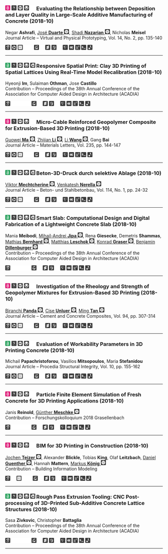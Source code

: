<a id="ashrduarnazameis2019EtRbDaLQiLSAMoC"></a>
### <picture><source media="(prefers-color-scheme: dark)" srcset="ico/dm/closedaccess.svg"><img src="ico/wm/closedaccess.svg" width="16" height="16"></picture> <a href="https://github.com/dan-auer/markdown_test/blob/main/3dcp.bib#L2778-L2795" title="Get the BibTeX Entry"><picture><source media="(prefers-color-scheme: dark)" srcset="ico/dm/bibtex.svg"><img src="ico/wm/bibtex.svg" width="16" height="16"></picture></a> <a href="https://doi.org/10.1080/17452759.2018.1532800" title="DOI" ><picture><source media="(prefers-color-scheme: dark)" srcset="ico/dm/doi.svg" ><img src="ico/wm/doi.svg" width="16" height="16"></picture></a> <a href="https://crossmark.crossref.org/dialog/?doi=10.1080/17452759.2018.1532800&domain=pdf" title="Crossmark" ><picture><source media="(prefers-color-scheme: dark)" srcset="ico/dm/crossmark.svg" ><img src="ico/wm/crossmark.svg" width="16" height="16"></picture></a> <picture><source media="(prefers-color-scheme: dark)" srcset="ico/dm/blank.svg"><img src="ico/wm/blank.svg" width="16" height="16"></picture> Evaluating the Relationship between Deposition and Layer Quality in Large-Scale Additive Manufacturing of Concrete (2018-10)
Negar <b>Ashrafi</b>,
<a href="https://orcid.org/0000-0002-3826-3987"> José <b>Duarte</b> <picture><source media="(prefers-color-scheme: dark)" srcset="ico/dm/orcid.svg" ><img src="ico/wm/orcid.svg" width="16" height="16"></picture></a>,
<a href="https://orcid.org/0000-0003-2850-5273"> Shadi <b>Nazarian</b> <picture><source media="(prefers-color-scheme: dark)" srcset="ico/dm/orcid.svg" ><img src="ico/wm/orcid.svg" width="16" height="16"></picture></a>,
Nicholas <b>Meisel</b><br>Journal Article – Virtual and Physical Prototyping, Vol. 14, No. 2, pp. 135-140

<a href="https://scholar.google.com/scholar_lookup?title=Evaluating%20the%20Relationship%20between%20Deposition%20and%20Layer%20Quality%20in%20Large-Scale%20Additive%20Manufacturing%20of%20Concrete" title="Search on Google Scholar"><picture><source media="(prefers-color-scheme: dark)" srcset="ico/dm/googlescholar.svg" ><img src="ico/wm/googlescholar.svg" width="16" height="16"></picture></a>
<a href="https://www.webofscience.com/wos/woscc/full-record/WOS:000455357300004" title="Search on Web of Science"><picture><source media="(prefers-color-scheme: dark)" srcset="ico/dm/wos.svg" ><img src="ico/wm/wos.svg" width="16" height="16"></picture></a>
<a href="http://www.scopus.com/record/display.url?eid=2-s2.0-85055106438&origin=resultslist" title="Search on Scopus"><picture><source media="(prefers-color-scheme: dark)" srcset="ico/dm/scopus.svg" ><img src="ico/wm/scopus.svg" width="16" height="16"></picture></a>
<picture><source media="(prefers-color-scheme: dark)" srcset="ico/dm/blank.svg"><img src="ico/wm/blank.svg" width="16" height="16"></picture><picture><source media="(prefers-color-scheme: dark)" srcset="ico/dm/blank.svg"><img src="ico/wm/blank.svg" width="16" height="16"></picture><a href="https://plu.mx/plum/a/?doi=10.1080/17452759.2018.1532800" title="Search on plu.mx"><picture><source media="(prefers-color-scheme: dark)" srcset="ico/dm/plumx.svg" ><img src="ico/wm/plumx.svg" width="16" height="16"></picture></a>
<picture><source media="(prefers-color-scheme: dark)" srcset="ico/dm/blank.svg"><img src="ico/wm/blank.svg" width="16" height="16"></picture><a href="https://api.crossref.org/works/10.1080/17452759.2018.1532800" title="Search on Crossref"><picture><source media="(prefers-color-scheme: dark)" srcset="ico/dm/crossref.svg" ><img src="ico/wm/crossref.svg" width="16" height="16"></picture></a>
<a href="https://api.openalex.org/works/doi:10.1080/17452759.2018.1532800" title="Search on OpenAlex"><picture><source media="(prefers-color-scheme: dark)" srcset="ico/dm/openalex.svg" ><img src="ico/wm/openalex.svg" width="16" height="16"></picture></a>
<picture><source media="(prefers-color-scheme: dark)" srcset="ico/dm/blank.svg"><img src="ico/wm/blank.svg" width="16" height="16"></picture><a href="https://api.semanticscholar.org/graph/v1/paper/10.1080/17452759.2018.1532800" title="Search on Semantic Scholar"><picture><source media="(prefers-color-scheme: dark)" srcset="ico/dm/semanticscholar.svg" ><img src="ico/wm/semanticscholar.svg" width="16" height="16"></picture></a>
<a href="https://opencitations.net/meta/api/v1/metadata/doi:10.1080/17452759.2018.1532800" title="Search on Open Citations"><picture><source media="(prefers-color-scheme: dark)" srcset="ico/dm/opencitations.svg" ><img src="ico/wm/opencitations.svg" width="16" height="16"></picture></a>
<a href="https://www.researchgate.net/search.Search.html?query=10.1080/17452759.2018.1532800&type=publication&type=publication" title="Search on Researchgate"><picture><source media="(prefers-color-scheme: dark)" srcset="ico/dm/researchgate.svg" ><img src="ico/wm/researchgate.svg" width="16" height="16"></picture></a>
<a href="https://scite.ai/reports/evaluating-the-relationship-between-deposition-XxyXWJY" title="Search on Scite" ><picture><source media="(prefers-color-scheme: dark)" srcset="ico/dm/scite.svg"><img src="ico/wm/scite.svg" width="16" height="16"></picture></a>
<a href="https://inciteful.xyz/p/W2897579160" title="Search on Inciteful"><picture><source media="(prefers-color-scheme: dark)" srcset="ico/dm/connectedpapers.svg" ><img src="ico/wm/connectedpapers.svg" width="16" height="16"></picture></a>


-----

<a id="imothmcast2018RSP"></a>
### <picture><source media="(prefers-color-scheme: dark)" srcset="ico/dm/openaccess.svg"><img src="ico/wm/openaccess.svg" width="16" height="16"></picture> <a href="https://github.com/dan-auer/markdown_test/blob/main/3dcp.bib#L17971-L17989" title="Get the BibTeX Entry"><picture><source media="(prefers-color-scheme: dark)" srcset="ico/dm/bibtex.svg"><img src="ico/wm/bibtex.svg" width="16" height="16"></picture></a> <a href="https://doi.org/10.52842/conf.acadia.2018.286" title="DOI" ><picture><source media="(prefers-color-scheme: dark)" srcset="ico/dm/doi.svg" ><img src="ico/wm/doi.svg" width="16" height="16"></picture></a> <a href="https://crossmark.crossref.org/dialog/?doi=10.52842/conf.acadia.2018.286&domain=pdf" title="Crossmark" ><picture><source media="(prefers-color-scheme: dark)" srcset="ico/dm/crossmark.svg" ><img src="ico/wm/crossmark.svg" width="16" height="16"></picture></a> <a href="http://papers.cumincad.org/data/works/att/acadia18_286.pdf" title="Get the *.pdf via unpaywall.com" ><picture><source media="(prefers-color-scheme: dark)" srcset="ico/dm/down.svg" ><img src="ico/wm/down.svg" width="16" height="16"></picture></a> Responsive Spatial Print: Clay 3D Printing of Spatial Lattices Using Real-Time Model Recalibration (2018-10)
Hyeonji <b>Im</b>,
Sulaiman <b>Othman</b>,
Jose <b>Castillo</b><br>Contribution – Proceedings of the 38th Annual Conference of the Association for Computer Aided Design in Architecture (ACADIA)

<a href="https://scholar.google.com/scholar_lookup?title=Responsive%20Spatial%20Print" title="Search on Google Scholar"><picture><source media="(prefers-color-scheme: dark)" srcset="ico/dm/googlescholar.svg" ><img src="ico/wm/googlescholar.svg" width="16" height="16"></picture></a>
<picture><source media="(prefers-color-scheme: dark)" srcset="ico/dm/blank.svg"><img src="ico/wm/blank.svg" width="16" height="16"></picture><picture><source media="(prefers-color-scheme: dark)" srcset="ico/dm/blank.svg"><img src="ico/wm/blank.svg" width="16" height="16"></picture><picture><source media="(prefers-color-scheme: dark)" srcset="ico/dm/blank.svg"><img src="ico/wm/blank.svg" width="16" height="16"></picture><picture><source media="(prefers-color-scheme: dark)" srcset="ico/dm/blank.svg"><img src="ico/wm/blank.svg" width="16" height="16"></picture><a href="https://plu.mx/plum/a/?doi=10.52842/conf.acadia.2018.286" title="Search on plu.mx"><picture><source media="(prefers-color-scheme: dark)" srcset="ico/dm/plumx.svg" ><img src="ico/wm/plumx.svg" width="16" height="16"></picture></a>
<picture><source media="(prefers-color-scheme: dark)" srcset="ico/dm/blank.svg"><img src="ico/wm/blank.svg" width="16" height="16"></picture><a href="https://api.crossref.org/works/10.52842/conf.acadia.2018.286" title="Search on Crossref"><picture><source media="(prefers-color-scheme: dark)" srcset="ico/dm/crossref.svg" ><img src="ico/wm/crossref.svg" width="16" height="16"></picture></a>
<a href="https://api.openalex.org/works/doi:10.52842/conf.acadia.2018.286" title="Search on OpenAlex"><picture><source media="(prefers-color-scheme: dark)" srcset="ico/dm/openalex.svg" ><img src="ico/wm/openalex.svg" width="16" height="16"></picture></a>
<picture><source media="(prefers-color-scheme: dark)" srcset="ico/dm/blank.svg"><img src="ico/wm/blank.svg" width="16" height="16"></picture><a href="https://api.semanticscholar.org/graph/v1/paper/10.52842/conf.acadia.2018.286" title="Search on Semantic Scholar"><picture><source media="(prefers-color-scheme: dark)" srcset="ico/dm/semanticscholar.svg" ><img src="ico/wm/semanticscholar.svg" width="16" height="16"></picture></a>
<a href="https://opencitations.net/meta/api/v1/metadata/doi:10.52842/conf.acadia.2018.286" title="Search on Open Citations"><picture><source media="(prefers-color-scheme: dark)" srcset="ico/dm/opencitations.svg" ><img src="ico/wm/opencitations.svg" width="16" height="16"></picture></a>
<a href="https://www.researchgate.net/search.Search.html?query=10.52842/conf.acadia.2018.286&type=publication&type=publication" title="Search on Researchgate"><picture><source media="(prefers-color-scheme: dark)" srcset="ico/dm/researchgate.svg" ><img src="ico/wm/researchgate.svg" width="16" height="16"></picture></a>
<a href="https://scite.ai/reports/responsive-spatial-print-clay-3d-1Zw54Ege" title="Search on Scite" ><picture><source media="(prefers-color-scheme: dark)" srcset="ico/dm/scite.svg"><img src="ico/wm/scite.svg" width="16" height="16"></picture></a>
<a href="https://inciteful.xyz/p/W4298853739" title="Search on Inciteful"><picture><source media="(prefers-color-scheme: dark)" srcset="ico/dm/connectedpapers.svg" ><img src="ico/wm/connectedpapers.svg" width="16" height="16"></picture></a>


-----

<a id="maliwangbai2019MCRGCfEB3P"></a>
### <picture><source media="(prefers-color-scheme: dark)" srcset="ico/dm/closedaccess.svg"><img src="ico/wm/closedaccess.svg" width="16" height="16"></picture> <a href="https://github.com/dan-auer/markdown_test/blob/main/3dcp.bib#L26809-L26828" title="Get the BibTeX Entry"><picture><source media="(prefers-color-scheme: dark)" srcset="ico/dm/bibtex.svg"><img src="ico/wm/bibtex.svg" width="16" height="16"></picture></a> <a href="https://doi.org/10.1016/j.matlet.2018.09.159" title="DOI" ><picture><source media="(prefers-color-scheme: dark)" srcset="ico/dm/doi.svg" ><img src="ico/wm/doi.svg" width="16" height="16"></picture></a> <a href="https://crossmark.crossref.org/dialog/?doi=10.1016/j.matlet.2018.09.159&domain=pdf" title="Crossmark" ><picture><source media="(prefers-color-scheme: dark)" srcset="ico/dm/crossmark.svg" ><img src="ico/wm/crossmark.svg" width="16" height="16"></picture></a> <picture><source media="(prefers-color-scheme: dark)" srcset="ico/dm/blank.svg"><img src="ico/wm/blank.svg" width="16" height="16"></picture> Micro-Cable Reinforced Geopolymer Composite for Extrusion-Based 3D Printing (2018-10)
<a href="https://orcid.org/0000-0002-8983-783X"> Guowei <b>Ma</b> <picture><source media="(prefers-color-scheme: dark)" srcset="ico/dm/orcid.svg" ><img src="ico/wm/orcid.svg" width="16" height="16"></picture></a>,
<a href="https://orcid.org/0000-0001-8800-8901"> Zhijian <b>Li</b> <picture><source media="(prefers-color-scheme: dark)" srcset="ico/dm/orcid.svg" ><img src="ico/wm/orcid.svg" width="16" height="16"></picture></a>,
<a href="https://orcid.org/0000-0003-1286-4407"> Li <b>Wang</b> <picture><source media="(prefers-color-scheme: dark)" srcset="ico/dm/orcid.svg" ><img src="ico/wm/orcid.svg" width="16" height="16"></picture></a>,
Gang <b>Bai</b><br>Journal Article – Materials Letters, Vol. 235, pp. 144-147

<a href="https://scholar.google.com/scholar_lookup?title=Micro-Cable%20Reinforced%20Geopolymer%20Composite%20for%20Extrusion-Based%203D%20Printing" title="Search on Google Scholar"><picture><source media="(prefers-color-scheme: dark)" srcset="ico/dm/googlescholar.svg" ><img src="ico/wm/googlescholar.svg" width="16" height="16"></picture></a>
<a href="https://www.webofscience.com/wos/woscc/full-record/WOS:000448000700036" title="Search on Web of Science"><picture><source media="(prefers-color-scheme: dark)" srcset="ico/dm/wos.svg" ><img src="ico/wm/wos.svg" width="16" height="16"></picture></a>
<a href="http://www.scopus.com/record/display.url?eid=2-s2.0-85054459948&origin=resultslist" title="Search on Scopus"><picture><source media="(prefers-color-scheme: dark)" srcset="ico/dm/scopus.svg" ><img src="ico/wm/scopus.svg" width="16" height="16"></picture></a>
<picture><source media="(prefers-color-scheme: dark)" srcset="ico/dm/blank.svg"><img src="ico/wm/blank.svg" width="16" height="16"></picture><picture><source media="(prefers-color-scheme: dark)" srcset="ico/dm/blank.svg"><img src="ico/wm/blank.svg" width="16" height="16"></picture><a href="https://plu.mx/plum/a/?doi=10.1016/j.matlet.2018.09.159" title="Search on plu.mx"><picture><source media="(prefers-color-scheme: dark)" srcset="ico/dm/plumx.svg" ><img src="ico/wm/plumx.svg" width="16" height="16"></picture></a>
<picture><source media="(prefers-color-scheme: dark)" srcset="ico/dm/blank.svg"><img src="ico/wm/blank.svg" width="16" height="16"></picture><a href="https://api.crossref.org/works/10.1016/j.matlet.2018.09.159" title="Search on Crossref"><picture><source media="(prefers-color-scheme: dark)" srcset="ico/dm/crossref.svg" ><img src="ico/wm/crossref.svg" width="16" height="16"></picture></a>
<a href="https://api.openalex.org/works/doi:10.1016/j.matlet.2018.09.159" title="Search on OpenAlex"><picture><source media="(prefers-color-scheme: dark)" srcset="ico/dm/openalex.svg" ><img src="ico/wm/openalex.svg" width="16" height="16"></picture></a>
<picture><source media="(prefers-color-scheme: dark)" srcset="ico/dm/blank.svg"><img src="ico/wm/blank.svg" width="16" height="16"></picture><a href="https://api.semanticscholar.org/graph/v1/paper/10.1016/j.matlet.2018.09.159" title="Search on Semantic Scholar"><picture><source media="(prefers-color-scheme: dark)" srcset="ico/dm/semanticscholar.svg" ><img src="ico/wm/semanticscholar.svg" width="16" height="16"></picture></a>
<a href="https://opencitations.net/meta/api/v1/metadata/doi:10.1016/j.matlet.2018.09.159" title="Search on Open Citations"><picture><source media="(prefers-color-scheme: dark)" srcset="ico/dm/opencitations.svg" ><img src="ico/wm/opencitations.svg" width="16" height="16"></picture></a>
<a href="https://www.researchgate.net/search.Search.html?query=10.1016/j.matlet.2018.09.159&type=publication&type=publication" title="Search on Researchgate"><picture><source media="(prefers-color-scheme: dark)" srcset="ico/dm/researchgate.svg" ><img src="ico/wm/researchgate.svg" width="16" height="16"></picture></a>
<a href="https://scite.ai/reports/micro-cable-reinforced-geopolymer-composite-for-EWeRagb" title="Search on Scite" ><picture><source media="(prefers-color-scheme: dark)" srcset="ico/dm/scite.svg"><img src="ico/wm/scite.svg" width="16" height="16"></picture></a>
<a href="https://inciteful.xyz/p/W2895668282" title="Search on Inciteful"><picture><source media="(prefers-color-scheme: dark)" srcset="ico/dm/connectedpapers.svg" ><img src="ico/wm/connectedpapers.svg" width="16" height="16"></picture></a>


-----

<a id="mechnere2019B3DdsA"></a>
### <picture><source media="(prefers-color-scheme: dark)" srcset="ico/dm/openaccess.svg"><img src="ico/wm/openaccess.svg" width="16" height="16"></picture> <a href="https://github.com/dan-auer/markdown_test/blob/main/3dcp.bib#L28787-L28801" title="Get the BibTeX Entry"><picture><source media="(prefers-color-scheme: dark)" srcset="ico/dm/bibtex.svg"><img src="ico/wm/bibtex.svg" width="16" height="16"></picture></a> <a href="https://doi.org/10.1002/best.201800073" title="DOI" ><picture><source media="(prefers-color-scheme: dark)" srcset="ico/dm/doi.svg" ><img src="ico/wm/doi.svg" width="16" height="16"></picture></a> <a href="https://crossmark.crossref.org/dialog/?doi=10.1002/best.201800073&domain=pdf" title="Crossmark" ><picture><source media="(prefers-color-scheme: dark)" srcset="ico/dm/crossmark.svg" ><img src="ico/wm/crossmark.svg" width="16" height="16"></picture></a> <a href="https://www.onlinelibrary.wiley.com/doi/pdfdirect/10.1002/best.201800073" title="Get the *.pdf via unpaywall.com" ><picture><source media="(prefers-color-scheme: dark)" srcset="ico/dm/down.svg" ><img src="ico/wm/down.svg" width="16" height="16"></picture></a> Beton-3D-Druck durch selektive Ablage (2018-10)
<a href="https://orcid.org/0000-0002-4685-7064"> Viktor <b>Mechtcherine</b> <picture><source media="(prefers-color-scheme: dark)" srcset="ico/dm/orcid.svg" ><img src="ico/wm/orcid.svg" width="16" height="16"></picture></a>,
<a href="https://orcid.org/0000-0002-8580-5320"> Venkatesh <b>Nerella</b> <picture><source media="(prefers-color-scheme: dark)" srcset="ico/dm/orcid.svg" ><img src="ico/wm/orcid.svg" width="16" height="16"></picture></a><br>Journal Article – Beton- und Stahlbetonbau, Vol. 114, No. 1, pp. 24-32

<a href="https://scholar.google.com/scholar_lookup?title=Beton-3D-Druck%20durch%20selektive%20Ablage" title="Search on Google Scholar"><picture><source media="(prefers-color-scheme: dark)" srcset="ico/dm/googlescholar.svg" ><img src="ico/wm/googlescholar.svg" width="16" height="16"></picture></a>
<a href="https://www.webofscience.com/wos/woscc/full-record/WOS:000454867100004" title="Search on Web of Science"><picture><source media="(prefers-color-scheme: dark)" srcset="ico/dm/wos.svg" ><img src="ico/wm/wos.svg" width="16" height="16"></picture></a>
<a href="http://www.scopus.com/record/display.url?eid=2-s2.0-85055984053&origin=resultslist" title="Search on Scopus"><picture><source media="(prefers-color-scheme: dark)" srcset="ico/dm/scopus.svg" ><img src="ico/wm/scopus.svg" width="16" height="16"></picture></a>
<picture><source media="(prefers-color-scheme: dark)" srcset="ico/dm/blank.svg"><img src="ico/wm/blank.svg" width="16" height="16"></picture><picture><source media="(prefers-color-scheme: dark)" srcset="ico/dm/blank.svg"><img src="ico/wm/blank.svg" width="16" height="16"></picture><a href="https://plu.mx/plum/a/?doi=10.1002/best.201800073" title="Search on plu.mx"><picture><source media="(prefers-color-scheme: dark)" srcset="ico/dm/plumx.svg" ><img src="ico/wm/plumx.svg" width="16" height="16"></picture></a>
<picture><source media="(prefers-color-scheme: dark)" srcset="ico/dm/blank.svg"><img src="ico/wm/blank.svg" width="16" height="16"></picture><a href="https://api.crossref.org/works/10.1002/best.201800073" title="Search on Crossref"><picture><source media="(prefers-color-scheme: dark)" srcset="ico/dm/crossref.svg" ><img src="ico/wm/crossref.svg" width="16" height="16"></picture></a>
<a href="https://api.openalex.org/works/doi:10.1002/best.201800073" title="Search on OpenAlex"><picture><source media="(prefers-color-scheme: dark)" srcset="ico/dm/openalex.svg" ><img src="ico/wm/openalex.svg" width="16" height="16"></picture></a>
<picture><source media="(prefers-color-scheme: dark)" srcset="ico/dm/blank.svg"><img src="ico/wm/blank.svg" width="16" height="16"></picture><a href="https://api.semanticscholar.org/graph/v1/paper/10.1002/best.201800073" title="Search on Semantic Scholar"><picture><source media="(prefers-color-scheme: dark)" srcset="ico/dm/semanticscholar.svg" ><img src="ico/wm/semanticscholar.svg" width="16" height="16"></picture></a>
<a href="https://opencitations.net/meta/api/v1/metadata/doi:10.1002/best.201800073" title="Search on Open Citations"><picture><source media="(prefers-color-scheme: dark)" srcset="ico/dm/opencitations.svg" ><img src="ico/wm/opencitations.svg" width="16" height="16"></picture></a>
<a href="https://www.researchgate.net/search.Search.html?query=10.1002/best.201800073&type=publication&type=publication" title="Search on Researchgate"><picture><source media="(prefers-color-scheme: dark)" srcset="ico/dm/researchgate.svg" ><img src="ico/wm/researchgate.svg" width="16" height="16"></picture></a>
<a href="https://scite.ai/reports/beton-3d-druck-durch-selektive-ablage-RVgzL0D" title="Search on Scite" ><picture><source media="(prefers-color-scheme: dark)" srcset="ico/dm/scite.svg"><img src="ico/wm/scite.svg" width="16" height="16"></picture></a>
<a href="https://inciteful.xyz/p/W2899267103" title="Search on Inciteful"><picture><source media="(prefers-color-scheme: dark)" srcset="ico/dm/connectedpapers.svg" ><img src="ico/wm/connectedpapers.svg" width="16" height="16"></picture></a>


-----

<a id="meibjipagiessham2018SS"></a>
### <picture><source media="(prefers-color-scheme: dark)" srcset="ico/dm/openaccess.svg"><img src="ico/wm/openaccess.svg" width="16" height="16"></picture> <a href="https://github.com/dan-auer/markdown_test/blob/main/3dcp.bib#L28981-L29002" title="Get the BibTeX Entry"><picture><source media="(prefers-color-scheme: dark)" srcset="ico/dm/bibtex.svg"><img src="ico/wm/bibtex.svg" width="16" height="16"></picture></a> <a href="https://doi.org/10.52842/conf.acadia.2018.434" title="DOI" ><picture><source media="(prefers-color-scheme: dark)" srcset="ico/dm/doi.svg" ><img src="ico/wm/doi.svg" width="16" height="16"></picture></a> <a href="https://crossmark.crossref.org/dialog/?doi=10.52842/conf.acadia.2018.434&domain=pdf" title="Crossmark" ><picture><source media="(prefers-color-scheme: dark)" srcset="ico/dm/crossmark.svg" ><img src="ico/wm/crossmark.svg" width="16" height="16"></picture></a> <a href="http://papers.cumincad.org/data/works/att/acadia18_434.pdf" title="Get the *.pdf via unpaywall.com" ><picture><source media="(prefers-color-scheme: dark)" srcset="ico/dm/down.svg" ><img src="ico/wm/down.svg" width="16" height="16"></picture></a> Smart Slab: Computational Design and Digital Fabrication of a Lightweight Concrete Slab (2018-10)
Mania <b>Meibodi</b>,
<a href="https://orcid.org/0000-0002-2607-2331"> Mihail-Andrei <b>Jipa</b> <picture><source media="(prefers-color-scheme: dark)" srcset="ico/dm/orcid.svg" ><img src="ico/wm/orcid.svg" width="16" height="16"></picture></a>,
Rena <b>Giesecke</b>,
Demetris <b>Shammas</b>,
<a href="https://orcid.org/0000-0002-5128-4723"> Mathias <b>Bernhard</b> <picture><source media="(prefers-color-scheme: dark)" srcset="ico/dm/orcid.svg" ><img src="ico/wm/orcid.svg" width="16" height="16"></picture></a>,
<a href="https://orcid.org/0000-0002-3601-7408"> Matthias <b>Leschok</b> <picture><source media="(prefers-color-scheme: dark)" srcset="ico/dm/orcid.svg" ><img src="ico/wm/orcid.svg" width="16" height="16"></picture></a>,
<a href="https://orcid.org/0000-0001-8129-6787"> Konrad <b>Graser</b> <picture><source media="(prefers-color-scheme: dark)" srcset="ico/dm/orcid.svg" ><img src="ico/wm/orcid.svg" width="16" height="16"></picture></a>,
<a href="https://orcid.org/0000-0002-5153-2985"> Benjamin <b>Dillenburger</b> <picture><source media="(prefers-color-scheme: dark)" srcset="ico/dm/orcid.svg" ><img src="ico/wm/orcid.svg" width="16" height="16"></picture></a><br>Contribution – Proceedings of the 38th Annual Conference of the Association for Computer Aided Design in Architecture (ACADIA)

<a href="https://scholar.google.com/scholar_lookup?title=Smart%20Slab" title="Search on Google Scholar"><picture><source media="(prefers-color-scheme: dark)" srcset="ico/dm/googlescholar.svg" ><img src="ico/wm/googlescholar.svg" width="16" height="16"></picture></a>
<picture><source media="(prefers-color-scheme: dark)" srcset="ico/dm/blank.svg"><img src="ico/wm/blank.svg" width="16" height="16"></picture><picture><source media="(prefers-color-scheme: dark)" srcset="ico/dm/blank.svg"><img src="ico/wm/blank.svg" width="16" height="16"></picture><picture><source media="(prefers-color-scheme: dark)" srcset="ico/dm/blank.svg"><img src="ico/wm/blank.svg" width="16" height="16"></picture><picture><source media="(prefers-color-scheme: dark)" srcset="ico/dm/blank.svg"><img src="ico/wm/blank.svg" width="16" height="16"></picture><a href="https://plu.mx/plum/a/?doi=10.52842/conf.acadia.2018.434" title="Search on plu.mx"><picture><source media="(prefers-color-scheme: dark)" srcset="ico/dm/plumx.svg" ><img src="ico/wm/plumx.svg" width="16" height="16"></picture></a>
<picture><source media="(prefers-color-scheme: dark)" srcset="ico/dm/blank.svg"><img src="ico/wm/blank.svg" width="16" height="16"></picture><a href="https://api.crossref.org/works/10.52842/conf.acadia.2018.434" title="Search on Crossref"><picture><source media="(prefers-color-scheme: dark)" srcset="ico/dm/crossref.svg" ><img src="ico/wm/crossref.svg" width="16" height="16"></picture></a>
<a href="https://api.openalex.org/works/doi:10.52842/conf.acadia.2018.434" title="Search on OpenAlex"><picture><source media="(prefers-color-scheme: dark)" srcset="ico/dm/openalex.svg" ><img src="ico/wm/openalex.svg" width="16" height="16"></picture></a>
<picture><source media="(prefers-color-scheme: dark)" srcset="ico/dm/blank.svg"><img src="ico/wm/blank.svg" width="16" height="16"></picture><a href="https://api.semanticscholar.org/graph/v1/paper/10.52842/conf.acadia.2018.434" title="Search on Semantic Scholar"><picture><source media="(prefers-color-scheme: dark)" srcset="ico/dm/semanticscholar.svg" ><img src="ico/wm/semanticscholar.svg" width="16" height="16"></picture></a>
<a href="https://opencitations.net/meta/api/v1/metadata/doi:10.52842/conf.acadia.2018.434" title="Search on Open Citations"><picture><source media="(prefers-color-scheme: dark)" srcset="ico/dm/opencitations.svg" ><img src="ico/wm/opencitations.svg" width="16" height="16"></picture></a>
<a href="https://www.researchgate.net/search.Search.html?query=10.52842/conf.acadia.2018.434&type=publication&type=publication" title="Search on Researchgate"><picture><source media="(prefers-color-scheme: dark)" srcset="ico/dm/researchgate.svg" ><img src="ico/wm/researchgate.svg" width="16" height="16"></picture></a>
<a href="https://scite.ai/reports/smart-slab-computational-design-and-zRQ1KyE6" title="Search on Scite" ><picture><source media="(prefers-color-scheme: dark)" srcset="ico/dm/scite.svg"><img src="ico/wm/scite.svg" width="16" height="16"></picture></a>
<a href="https://inciteful.xyz/p/W2935705745" title="Search on Inciteful"><picture><source media="(prefers-color-scheme: dark)" srcset="ico/dm/connectedpapers.svg" ><img src="ico/wm/connectedpapers.svg" width="16" height="16"></picture></a>


-----

<a id="pandunlutan2018IotRaSoGMfEB3P"></a>
### <picture><source media="(prefers-color-scheme: dark)" srcset="ico/dm/closedaccess.svg"><img src="ico/wm/closedaccess.svg" width="16" height="16"></picture> <a href="https://github.com/dan-auer/markdown_test/blob/main/3dcp.bib#L33834-L33851" title="Get the BibTeX Entry"><picture><source media="(prefers-color-scheme: dark)" srcset="ico/dm/bibtex.svg"><img src="ico/wm/bibtex.svg" width="16" height="16"></picture></a> <a href="https://doi.org/10.1016/j.cemconcomp.2018.10.002" title="DOI" ><picture><source media="(prefers-color-scheme: dark)" srcset="ico/dm/doi.svg" ><img src="ico/wm/doi.svg" width="16" height="16"></picture></a> <a href="https://crossmark.crossref.org/dialog/?doi=10.1016/j.cemconcomp.2018.10.002&domain=pdf" title="Crossmark" ><picture><source media="(prefers-color-scheme: dark)" srcset="ico/dm/crossmark.svg" ><img src="ico/wm/crossmark.svg" width="16" height="16"></picture></a> <picture><source media="(prefers-color-scheme: dark)" srcset="ico/dm/blank.svg"><img src="ico/wm/blank.svg" width="16" height="16"></picture> Investigation of the Rheology and Strength of Geopolymer Mixtures for Extrusion-Based 3D Printing (2018-10)
<a href="https://orcid.org/0000-0002-3563-7744"> Biranchi <b>Panda</b> <picture><source media="(prefers-color-scheme: dark)" srcset="ico/dm/orcid.svg" ><img src="ico/wm/orcid.svg" width="16" height="16"></picture></a>,
<a href="https://orcid.org/0000-0001-5207-5993"> Cise <b>Unluer</b> <picture><source media="(prefers-color-scheme: dark)" srcset="ico/dm/orcid.svg" ><img src="ico/wm/orcid.svg" width="16" height="16"></picture></a>,
<a href="https://orcid.org/0000-0002-3583-1723"> Ming <b>Tan</b> <picture><source media="(prefers-color-scheme: dark)" srcset="ico/dm/orcid.svg" ><img src="ico/wm/orcid.svg" width="16" height="16"></picture></a><br>Journal Article – Cement and Concrete Composites, Vol. 94, pp. 307-314

<a href="https://scholar.google.com/scholar_lookup?title=Investigation%20of%20the%20Rheology%20and%20Strength%20of%20Geopolymer%20Mixtures%20for%20Extrusion-Based%203D%20Printing" title="Search on Google Scholar"><picture><source media="(prefers-color-scheme: dark)" srcset="ico/dm/googlescholar.svg" ><img src="ico/wm/googlescholar.svg" width="16" height="16"></picture></a>
<a href="https://www.webofscience.com/wos/woscc/full-record/WOS:000451493000029" title="Search on Web of Science"><picture><source media="(prefers-color-scheme: dark)" srcset="ico/dm/wos.svg" ><img src="ico/wm/wos.svg" width="16" height="16"></picture></a>
<a href="http://www.scopus.com/record/display.url?eid=2-s2.0-85054424303&origin=resultslist" title="Search on Scopus"><picture><source media="(prefers-color-scheme: dark)" srcset="ico/dm/scopus.svg" ><img src="ico/wm/scopus.svg" width="16" height="16"></picture></a>
<picture><source media="(prefers-color-scheme: dark)" srcset="ico/dm/blank.svg"><img src="ico/wm/blank.svg" width="16" height="16"></picture><picture><source media="(prefers-color-scheme: dark)" srcset="ico/dm/blank.svg"><img src="ico/wm/blank.svg" width="16" height="16"></picture><a href="https://plu.mx/plum/a/?doi=10.1016/j.cemconcomp.2018.10.002" title="Search on plu.mx"><picture><source media="(prefers-color-scheme: dark)" srcset="ico/dm/plumx.svg" ><img src="ico/wm/plumx.svg" width="16" height="16"></picture></a>
<picture><source media="(prefers-color-scheme: dark)" srcset="ico/dm/blank.svg"><img src="ico/wm/blank.svg" width="16" height="16"></picture><a href="https://api.crossref.org/works/10.1016/j.cemconcomp.2018.10.002" title="Search on Crossref"><picture><source media="(prefers-color-scheme: dark)" srcset="ico/dm/crossref.svg" ><img src="ico/wm/crossref.svg" width="16" height="16"></picture></a>
<a href="https://api.openalex.org/works/doi:10.1016/j.cemconcomp.2018.10.002" title="Search on OpenAlex"><picture><source media="(prefers-color-scheme: dark)" srcset="ico/dm/openalex.svg" ><img src="ico/wm/openalex.svg" width="16" height="16"></picture></a>
<picture><source media="(prefers-color-scheme: dark)" srcset="ico/dm/blank.svg"><img src="ico/wm/blank.svg" width="16" height="16"></picture><a href="https://api.semanticscholar.org/graph/v1/paper/10.1016/j.cemconcomp.2018.10.002" title="Search on Semantic Scholar"><picture><source media="(prefers-color-scheme: dark)" srcset="ico/dm/semanticscholar.svg" ><img src="ico/wm/semanticscholar.svg" width="16" height="16"></picture></a>
<a href="https://opencitations.net/meta/api/v1/metadata/doi:10.1016/j.cemconcomp.2018.10.002" title="Search on Open Citations"><picture><source media="(prefers-color-scheme: dark)" srcset="ico/dm/opencitations.svg" ><img src="ico/wm/opencitations.svg" width="16" height="16"></picture></a>
<a href="https://www.researchgate.net/search.Search.html?query=10.1016/j.cemconcomp.2018.10.002&type=publication&type=publication" title="Search on Researchgate"><picture><source media="(prefers-color-scheme: dark)" srcset="ico/dm/researchgate.svg" ><img src="ico/wm/researchgate.svg" width="16" height="16"></picture></a>
<a href="https://scite.ai/reports/investigation-of-the-rheology-and-9Ok3a3A" title="Search on Scite" ><picture><source media="(prefers-color-scheme: dark)" srcset="ico/dm/scite.svg"><img src="ico/wm/scite.svg" width="16" height="16"></picture></a>
<a href="https://inciteful.xyz/p/W2895360774" title="Search on Inciteful"><picture><source media="(prefers-color-scheme: dark)" srcset="ico/dm/connectedpapers.svg" ><img src="ico/wm/connectedpapers.svg" width="16" height="16"></picture></a>


-----

<a id="papamitsstef2018EoWPi3PC"></a>
### <picture><source media="(prefers-color-scheme: dark)" srcset="ico/dm/openaccess.svg"><img src="ico/wm/openaccess.svg" width="16" height="16"></picture> <a href="https://github.com/dan-auer/markdown_test/blob/main/3dcp.bib#L33936-L33947" title="Get the BibTeX Entry"><picture><source media="(prefers-color-scheme: dark)" srcset="ico/dm/bibtex.svg"><img src="ico/wm/bibtex.svg" width="16" height="16"></picture></a> <a href="https://doi.org/10.1016/j.prostr.2018.09.023" title="DOI" ><picture><source media="(prefers-color-scheme: dark)" srcset="ico/dm/doi.svg" ><img src="ico/wm/doi.svg" width="16" height="16"></picture></a> <a href="https://crossmark.crossref.org/dialog/?doi=10.1016/j.prostr.2018.09.023&domain=pdf" title="Crossmark" ><picture><source media="(prefers-color-scheme: dark)" srcset="ico/dm/crossmark.svg" ><img src="ico/wm/crossmark.svg" width="16" height="16"></picture></a> <picture><source media="(prefers-color-scheme: dark)" srcset="ico/dm/blank.svg"><img src="ico/wm/blank.svg" width="16" height="16"></picture> Evaluation of Workability Parameters in 3D Printing Concrete (2018-10)
Michail <b>Papachristoforou</b>,
Vasilios <b>Mitsopoulos</b>,
Maria <b>Stefanidou</b><br>Journal Article – Procedia Structural Integrity, Vol. 10, pp. 155-162

<a href="https://scholar.google.com/scholar_lookup?title=Evaluation%20of%20Workability%20Parameters%20in%203D%20Printing%20Concrete" title="Search on Google Scholar"><picture><source media="(prefers-color-scheme: dark)" srcset="ico/dm/googlescholar.svg" ><img src="ico/wm/googlescholar.svg" width="16" height="16"></picture></a>
<a href="https://www.webofscience.com/wos/woscc/full-record/WOS:000455443800022" title="Search on Web of Science"><picture><source media="(prefers-color-scheme: dark)" srcset="ico/dm/wos.svg" ><img src="ico/wm/wos.svg" width="16" height="16"></picture></a>
<a href="http://www.scopus.com/record/display.url?eid=2-s2.0-85060604844&origin=resultslist" title="Search on Scopus"><picture><source media="(prefers-color-scheme: dark)" srcset="ico/dm/scopus.svg" ><img src="ico/wm/scopus.svg" width="16" height="16"></picture></a>
<picture><source media="(prefers-color-scheme: dark)" srcset="ico/dm/blank.svg"><img src="ico/wm/blank.svg" width="16" height="16"></picture><picture><source media="(prefers-color-scheme: dark)" srcset="ico/dm/blank.svg"><img src="ico/wm/blank.svg" width="16" height="16"></picture><a href="https://plu.mx/plum/a/?doi=10.1016/j.prostr.2018.09.023" title="Search on plu.mx"><picture><source media="(prefers-color-scheme: dark)" srcset="ico/dm/plumx.svg" ><img src="ico/wm/plumx.svg" width="16" height="16"></picture></a>
<picture><source media="(prefers-color-scheme: dark)" srcset="ico/dm/blank.svg"><img src="ico/wm/blank.svg" width="16" height="16"></picture><a href="https://api.crossref.org/works/10.1016/j.prostr.2018.09.023" title="Search on Crossref"><picture><source media="(prefers-color-scheme: dark)" srcset="ico/dm/crossref.svg" ><img src="ico/wm/crossref.svg" width="16" height="16"></picture></a>
<a href="https://api.openalex.org/works/doi:10.1016/j.prostr.2018.09.023" title="Search on OpenAlex"><picture><source media="(prefers-color-scheme: dark)" srcset="ico/dm/openalex.svg" ><img src="ico/wm/openalex.svg" width="16" height="16"></picture></a>
<picture><source media="(prefers-color-scheme: dark)" srcset="ico/dm/blank.svg"><img src="ico/wm/blank.svg" width="16" height="16"></picture><a href="https://api.semanticscholar.org/graph/v1/paper/10.1016/j.prostr.2018.09.023" title="Search on Semantic Scholar"><picture><source media="(prefers-color-scheme: dark)" srcset="ico/dm/semanticscholar.svg" ><img src="ico/wm/semanticscholar.svg" width="16" height="16"></picture></a>
<a href="https://opencitations.net/meta/api/v1/metadata/doi:10.1016/j.prostr.2018.09.023" title="Search on Open Citations"><picture><source media="(prefers-color-scheme: dark)" srcset="ico/dm/opencitations.svg" ><img src="ico/wm/opencitations.svg" width="16" height="16"></picture></a>
<a href="https://www.researchgate.net/search.Search.html?query=10.1016/j.prostr.2018.09.023&type=publication&type=publication" title="Search on Researchgate"><picture><source media="(prefers-color-scheme: dark)" srcset="ico/dm/researchgate.svg" ><img src="ico/wm/researchgate.svg" width="16" height="16"></picture></a>
<a href="https://scite.ai/reports/evaluation-of-workability-parameters-in-r6NdOZ3" title="Search on Scite" ><picture><source media="(prefers-color-scheme: dark)" srcset="ico/dm/scite.svg"><img src="ico/wm/scite.svg" width="16" height="16"></picture></a>
<a href="https://inciteful.xyz/p/W2895565558" title="Search on Inciteful"><picture><source media="(prefers-color-scheme: dark)" srcset="ico/dm/connectedpapers.svg" ><img src="ico/wm/connectedpapers.svg" width="16" height="16"></picture></a>


-----

<a id="reinmesc2018PFESoFCf3PA"></a>
### <picture><source media="(prefers-color-scheme: dark)" srcset="ico/dm/closedaccess.svg"><img src="ico/wm/closedaccess.svg" width="16" height="16"></picture> <a href="https://github.com/dan-auer/markdown_test/blob/main/3dcp.bib#L37054-L37071" title="Get the BibTeX Entry"><picture><source media="(prefers-color-scheme: dark)" srcset="ico/dm/bibtex.svg"><img src="ico/wm/bibtex.svg" width="16" height="16"></picture></a> <a href="https://doi.org/10.1007/978-3-658-23627-4_24" title="DOI" ><picture><source media="(prefers-color-scheme: dark)" srcset="ico/dm/doi.svg" ><img src="ico/wm/doi.svg" width="16" height="16"></picture></a> <a href="https://crossmark.crossref.org/dialog/?doi=10.1007/978-3-658-23627-4_24&domain=pdf" title="Crossmark" ><picture><source media="(prefers-color-scheme: dark)" srcset="ico/dm/crossmark.svg" ><img src="ico/wm/crossmark.svg" width="16" height="16"></picture></a> <picture><source media="(prefers-color-scheme: dark)" srcset="ico/dm/blank.svg"><img src="ico/wm/blank.svg" width="16" height="16"></picture> Particle Finite Element Simulation of Fresh Concrete for 3D Printing Applications (2018-10)
Janis <b>Reinold</b>,
<a href="https://orcid.org/0000-0003-2277-1327"> Günther <b>Meschke</b> <picture><source media="(prefers-color-scheme: dark)" srcset="ico/dm/orcid.svg" ><img src="ico/wm/orcid.svg" width="16" height="16"></picture></a><br>Contribution – Forschungskolloquium 2018 Grasellenbach

<a href="https://scholar.google.com/scholar_lookup?title=Particle%20Finite%20Element%20Simulation%20of%20Fresh%20Concrete%20for%203D%20Printing%20Applications" title="Search on Google Scholar"><picture><source media="(prefers-color-scheme: dark)" srcset="ico/dm/googlescholar.svg" ><img src="ico/wm/googlescholar.svg" width="16" height="16"></picture></a>
<picture><source media="(prefers-color-scheme: dark)" srcset="ico/dm/blank.svg"><img src="ico/wm/blank.svg" width="16" height="16"></picture><picture><source media="(prefers-color-scheme: dark)" srcset="ico/dm/blank.svg"><img src="ico/wm/blank.svg" width="16" height="16"></picture><picture><source media="(prefers-color-scheme: dark)" srcset="ico/dm/blank.svg"><img src="ico/wm/blank.svg" width="16" height="16"></picture><picture><source media="(prefers-color-scheme: dark)" srcset="ico/dm/blank.svg"><img src="ico/wm/blank.svg" width="16" height="16"></picture><a href="https://plu.mx/plum/a/?doi=10.1007/978-3-658-23627-4_24" title="Search on plu.mx"><picture><source media="(prefers-color-scheme: dark)" srcset="ico/dm/plumx.svg" ><img src="ico/wm/plumx.svg" width="16" height="16"></picture></a>
<picture><source media="(prefers-color-scheme: dark)" srcset="ico/dm/blank.svg"><img src="ico/wm/blank.svg" width="16" height="16"></picture><a href="https://api.crossref.org/works/10.1007/978-3-658-23627-4_24" title="Search on Crossref"><picture><source media="(prefers-color-scheme: dark)" srcset="ico/dm/crossref.svg" ><img src="ico/wm/crossref.svg" width="16" height="16"></picture></a>
<a href="https://api.openalex.org/works/doi:10.1007/978-3-658-23627-4_24" title="Search on OpenAlex"><picture><source media="(prefers-color-scheme: dark)" srcset="ico/dm/openalex.svg" ><img src="ico/wm/openalex.svg" width="16" height="16"></picture></a>
<picture><source media="(prefers-color-scheme: dark)" srcset="ico/dm/blank.svg"><img src="ico/wm/blank.svg" width="16" height="16"></picture><a href="https://api.semanticscholar.org/graph/v1/paper/10.1007/978-3-658-23627-4_24" title="Search on Semantic Scholar"><picture><source media="(prefers-color-scheme: dark)" srcset="ico/dm/semanticscholar.svg" ><img src="ico/wm/semanticscholar.svg" width="16" height="16"></picture></a>
<a href="https://opencitations.net/meta/api/v1/metadata/doi:10.1007/978-3-658-23627-4_24" title="Search on Open Citations"><picture><source media="(prefers-color-scheme: dark)" srcset="ico/dm/opencitations.svg" ><img src="ico/wm/opencitations.svg" width="16" height="16"></picture></a>
<a href="https://www.researchgate.net/search.Search.html?query=10.1007/978-3-658-23627-4_24&type=publication&type=publication" title="Search on Researchgate"><picture><source media="(prefers-color-scheme: dark)" srcset="ico/dm/researchgate.svg" ><img src="ico/wm/researchgate.svg" width="16" height="16"></picture></a>
<a href="https://scite.ai/reports/particle-finite-element-simulation-of-MVWVbJW" title="Search on Scite" ><picture><source media="(prefers-color-scheme: dark)" srcset="ico/dm/scite.svg"><img src="ico/wm/scite.svg" width="16" height="16"></picture></a>
<a href="https://inciteful.xyz/p/W2891875354" title="Search on Inciteful"><picture><source media="(prefers-color-scheme: dark)" srcset="ico/dm/connectedpapers.svg" ><img src="ico/wm/connectedpapers.svg" width="16" height="16"></picture></a>


-----

<a id="teizblickingleit2018Bf3PiC"></a>
### <picture><source media="(prefers-color-scheme: dark)" srcset="ico/dm/closedaccess.svg"><img src="ico/wm/closedaccess.svg" width="16" height="16"></picture> <a href="https://github.com/dan-auer/markdown_test/blob/main/3dcp.bib#L44047-L44068" title="Get the BibTeX Entry"><picture><source media="(prefers-color-scheme: dark)" srcset="ico/dm/bibtex.svg"><img src="ico/wm/bibtex.svg" width="16" height="16"></picture></a> <a href="https://doi.org/10.1007/978-3-319-92862-3_26" title="DOI" ><picture><source media="(prefers-color-scheme: dark)" srcset="ico/dm/doi.svg" ><img src="ico/wm/doi.svg" width="16" height="16"></picture></a> <a href="https://crossmark.crossref.org/dialog/?doi=10.1007/978-3-319-92862-3_26&domain=pdf" title="Crossmark" ><picture><source media="(prefers-color-scheme: dark)" srcset="ico/dm/crossmark.svg" ><img src="ico/wm/crossmark.svg" width="16" height="16"></picture></a> <picture><source media="(prefers-color-scheme: dark)" srcset="ico/dm/blank.svg"><img src="ico/wm/blank.svg" width="16" height="16"></picture> BIM for 3D Printing in Construction (2018-10)
<a href="https://orcid.org/0000-0001-8071-895X"> Jochen <b>Teizer</b> <picture><source media="(prefers-color-scheme: dark)" srcset="ico/dm/orcid.svg" ><img src="ico/wm/orcid.svg" width="16" height="16"></picture></a>,
Alexander <b>Blickle</b>,
Tobias <b>King</b>,
Olaf <b>Leitzbach</b>,
<a href="https://orcid.org/0000-0002-3360-6469"> Daniel <b>Guenther</b> <picture><source media="(prefers-color-scheme: dark)" srcset="ico/dm/orcid.svg" ><img src="ico/wm/orcid.svg" width="16" height="16"></picture></a>,
Hannah <b>Mattern</b>,
<a href="https://orcid.org/0000-0002-2729-7743"> Markus <b>König</b> <picture><source media="(prefers-color-scheme: dark)" srcset="ico/dm/orcid.svg" ><img src="ico/wm/orcid.svg" width="16" height="16"></picture></a><br>Contribution – Building Information Modeling

<a href="https://scholar.google.com/scholar_lookup?title=BIM%20for%203D%20Printing%20in%20Construction" title="Search on Google Scholar"><picture><source media="(prefers-color-scheme: dark)" srcset="ico/dm/googlescholar.svg" ><img src="ico/wm/googlescholar.svg" width="16" height="16"></picture></a>
<picture><source media="(prefers-color-scheme: dark)" srcset="ico/dm/blank.svg"><img src="ico/wm/blank.svg" width="16" height="16"></picture><a href="http://www.scopus.com/record/display.url?eid=2-s2.0-85060756509&origin=resultslist" title="Search on Scopus"><picture><source media="(prefers-color-scheme: dark)" srcset="ico/dm/scopus.svg" ><img src="ico/wm/scopus.svg" width="16" height="16"></picture></a>
<picture><source media="(prefers-color-scheme: dark)" srcset="ico/dm/blank.svg"><img src="ico/wm/blank.svg" width="16" height="16"></picture><picture><source media="(prefers-color-scheme: dark)" srcset="ico/dm/blank.svg"><img src="ico/wm/blank.svg" width="16" height="16"></picture><a href="https://plu.mx/plum/a/?doi=10.1007/978-3-319-92862-3_26" title="Search on plu.mx"><picture><source media="(prefers-color-scheme: dark)" srcset="ico/dm/plumx.svg" ><img src="ico/wm/plumx.svg" width="16" height="16"></picture></a>
<picture><source media="(prefers-color-scheme: dark)" srcset="ico/dm/blank.svg"><img src="ico/wm/blank.svg" width="16" height="16"></picture><a href="https://api.crossref.org/works/10.1007/978-3-319-92862-3_26" title="Search on Crossref"><picture><source media="(prefers-color-scheme: dark)" srcset="ico/dm/crossref.svg" ><img src="ico/wm/crossref.svg" width="16" height="16"></picture></a>
<a href="https://api.openalex.org/works/doi:10.1007/978-3-319-92862-3_26" title="Search on OpenAlex"><picture><source media="(prefers-color-scheme: dark)" srcset="ico/dm/openalex.svg" ><img src="ico/wm/openalex.svg" width="16" height="16"></picture></a>
<picture><source media="(prefers-color-scheme: dark)" srcset="ico/dm/blank.svg"><img src="ico/wm/blank.svg" width="16" height="16"></picture><a href="https://api.semanticscholar.org/graph/v1/paper/10.1007/978-3-319-92862-3_26" title="Search on Semantic Scholar"><picture><source media="(prefers-color-scheme: dark)" srcset="ico/dm/semanticscholar.svg" ><img src="ico/wm/semanticscholar.svg" width="16" height="16"></picture></a>
<a href="https://opencitations.net/meta/api/v1/metadata/doi:10.1007/978-3-319-92862-3_26" title="Search on Open Citations"><picture><source media="(prefers-color-scheme: dark)" srcset="ico/dm/opencitations.svg" ><img src="ico/wm/opencitations.svg" width="16" height="16"></picture></a>
<a href="https://www.researchgate.net/search.Search.html?query=10.1007/978-3-319-92862-3_26&type=publication&type=publication" title="Search on Researchgate"><picture><source media="(prefers-color-scheme: dark)" srcset="ico/dm/researchgate.svg" ><img src="ico/wm/researchgate.svg" width="16" height="16"></picture></a>
<a href="https://scite.ai/reports/bim-for-3d-printing-in-V0GM3AJ" title="Search on Scite" ><picture><source media="(prefers-color-scheme: dark)" srcset="ico/dm/scite.svg"><img src="ico/wm/scite.svg" width="16" height="16"></picture></a>
<a href="https://inciteful.xyz/p/W2890916988" title="Search on Inciteful"><picture><source media="(prefers-color-scheme: dark)" srcset="ico/dm/connectedpapers.svg" ><img src="ico/wm/connectedpapers.svg" width="16" height="16"></picture></a>


-----

<a id="zivkbatt2018RPET"></a>
### <picture><source media="(prefers-color-scheme: dark)" srcset="ico/dm/openaccess.svg"><img src="ico/wm/openaccess.svg" width="16" height="16"></picture> <a href="https://github.com/dan-auer/markdown_test/blob/main/3dcp.bib#L52456-L52472" title="Get the BibTeX Entry"><picture><source media="(prefers-color-scheme: dark)" srcset="ico/dm/bibtex.svg"><img src="ico/wm/bibtex.svg" width="16" height="16"></picture></a> <a href="https://doi.org/10.52842/conf.acadia.2018.302" title="DOI" ><picture><source media="(prefers-color-scheme: dark)" srcset="ico/dm/doi.svg" ><img src="ico/wm/doi.svg" width="16" height="16"></picture></a> <a href="https://crossmark.crossref.org/dialog/?doi=10.52842/conf.acadia.2018.302&domain=pdf" title="Crossmark" ><picture><source media="(prefers-color-scheme: dark)" srcset="ico/dm/crossmark.svg" ><img src="ico/wm/crossmark.svg" width="16" height="16"></picture></a> <a href="http://papers.cumincad.org/data/works/att/acadia18_302.pdf" title="Get the *.pdf via unpaywall.com" ><picture><source media="(prefers-color-scheme: dark)" srcset="ico/dm/down.svg" ><img src="ico/wm/down.svg" width="16" height="16"></picture></a> Rough Pass Extrusion Tooling: CNC Post-processing of 3D-Printed Sub-Additive Concrete Lattice Structures (2018-10)
Sasa <b>Zivkovic</b>,
Christopher <b>Battaglia</b><br>Contribution – Proceedings of the 38th Annual Conference of the Association for Computer Aided Design in Architecture (ACADIA)

<a href="https://scholar.google.com/scholar_lookup?title=Rough%20Pass%20Extrusion%20Tooling" title="Search on Google Scholar"><picture><source media="(prefers-color-scheme: dark)" srcset="ico/dm/googlescholar.svg" ><img src="ico/wm/googlescholar.svg" width="16" height="16"></picture></a>
<picture><source media="(prefers-color-scheme: dark)" srcset="ico/dm/blank.svg"><img src="ico/wm/blank.svg" width="16" height="16"></picture><picture><source media="(prefers-color-scheme: dark)" srcset="ico/dm/blank.svg"><img src="ico/wm/blank.svg" width="16" height="16"></picture><picture><source media="(prefers-color-scheme: dark)" srcset="ico/dm/blank.svg"><img src="ico/wm/blank.svg" width="16" height="16"></picture><picture><source media="(prefers-color-scheme: dark)" srcset="ico/dm/blank.svg"><img src="ico/wm/blank.svg" width="16" height="16"></picture><a href="https://plu.mx/plum/a/?doi=10.52842/conf.acadia.2018.302" title="Search on plu.mx"><picture><source media="(prefers-color-scheme: dark)" srcset="ico/dm/plumx.svg" ><img src="ico/wm/plumx.svg" width="16" height="16"></picture></a>
<picture><source media="(prefers-color-scheme: dark)" srcset="ico/dm/blank.svg"><img src="ico/wm/blank.svg" width="16" height="16"></picture><a href="https://api.crossref.org/works/10.52842/conf.acadia.2018.302" title="Search on Crossref"><picture><source media="(prefers-color-scheme: dark)" srcset="ico/dm/crossref.svg" ><img src="ico/wm/crossref.svg" width="16" height="16"></picture></a>
<a href="https://api.openalex.org/works/doi:10.52842/conf.acadia.2018.302" title="Search on OpenAlex"><picture><source media="(prefers-color-scheme: dark)" srcset="ico/dm/openalex.svg" ><img src="ico/wm/openalex.svg" width="16" height="16"></picture></a>
<picture><source media="(prefers-color-scheme: dark)" srcset="ico/dm/blank.svg"><img src="ico/wm/blank.svg" width="16" height="16"></picture><a href="https://api.semanticscholar.org/graph/v1/paper/10.52842/conf.acadia.2018.302" title="Search on Semantic Scholar"><picture><source media="(prefers-color-scheme: dark)" srcset="ico/dm/semanticscholar.svg" ><img src="ico/wm/semanticscholar.svg" width="16" height="16"></picture></a>
<a href="https://opencitations.net/meta/api/v1/metadata/doi:10.52842/conf.acadia.2018.302" title="Search on Open Citations"><picture><source media="(prefers-color-scheme: dark)" srcset="ico/dm/opencitations.svg" ><img src="ico/wm/opencitations.svg" width="16" height="16"></picture></a>
<a href="https://www.researchgate.net/search.Search.html?query=10.52842/conf.acadia.2018.302&type=publication&type=publication" title="Search on Researchgate"><picture><source media="(prefers-color-scheme: dark)" srcset="ico/dm/researchgate.svg" ><img src="ico/wm/researchgate.svg" width="16" height="16"></picture></a>
<a href="https://scite.ai/reports/rough-pass-extrusion-tooling-cnc-XxLgYPrk" title="Search on Scite" ><picture><source media="(prefers-color-scheme: dark)" srcset="ico/dm/scite.svg"><img src="ico/wm/scite.svg" width="16" height="16"></picture></a>
<a href="https://inciteful.xyz/p/W4300708484" title="Search on Inciteful"><picture><source media="(prefers-color-scheme: dark)" srcset="ico/dm/connectedpapers.svg" ><img src="ico/wm/connectedpapers.svg" width="16" height="16"></picture></a>


-----

